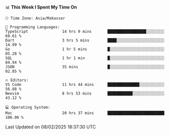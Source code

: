 <!--START_SECTION:waka-->
📊 **This Week I Spent My Time On** 

```text
🕑︎ Time Zone: Asia/Makassar

💬 Programming Languages: 
TypeScript               14 hrs 9 mins       █████████████████░░░░░░░░   68.61 % 
Dart                     3 hrs 5 mins        ████░░░░░░░░░░░░░░░░░░░░░   14.99 % 
Go                       1 hr 5 mins         █░░░░░░░░░░░░░░░░░░░░░░░░   05.28 % 
SQL                      1 hr 1 min          █░░░░░░░░░░░░░░░░░░░░░░░░   04.94 % 
JSON                     35 mins             █░░░░░░░░░░░░░░░░░░░░░░░░   02.85 % 

🔥 Editors: 
VS Code                  11 hrs 44 mins      ██████████████░░░░░░░░░░░   56.88 % 
Neovim                   8 hrs 53 mins       ███████████░░░░░░░░░░░░░░   43.12 % 

💻 Operating System: 
Mac                      20 hrs 37 mins      █████████████████████████   100.00 % 
```


 Last Updated on 08/02/2025 18:37:30 UTC
<!--END_SECTION:waka-->

